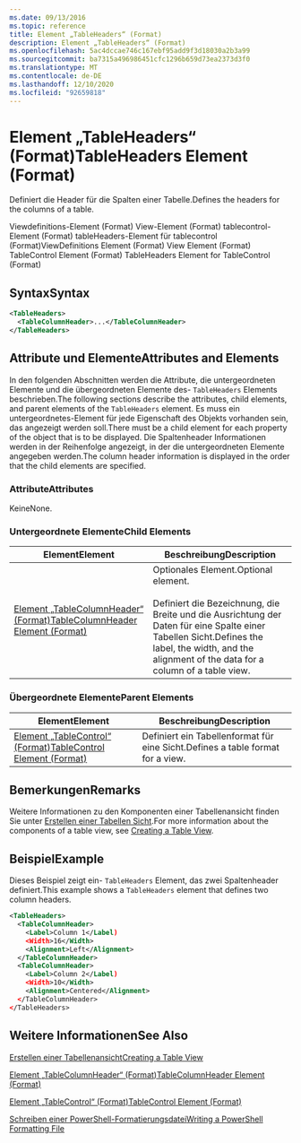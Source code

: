 ```yaml
---
ms.date: 09/13/2016
ms.topic: reference
title: Element „TableHeaders“ (Format)
description: Element „TableHeaders“ (Format)
ms.openlocfilehash: 5ac4dccae746c167ebf95add9f3d18030a2b3a99
ms.sourcegitcommit: ba7315a496986451cfc1296b659d73ea2373d3f0
ms.translationtype: MT
ms.contentlocale: de-DE
ms.lasthandoff: 12/10/2020
ms.locfileid: "92659818"
---
```

# <a name="tableheaders-element-format"></a><span data-ttu-id="a31db-103">Element „TableHeaders“ (Format)</span><span class="sxs-lookup"><span data-stu-id="a31db-103">TableHeaders Element (Format)</span></span>

<span data-ttu-id="a31db-104">Definiert die Header für die Spalten einer Tabelle.</span><span class="sxs-lookup"><span data-stu-id="a31db-104">Defines the headers for the columns of a table.</span></span>

<span data-ttu-id="a31db-105">Viewdefinitions-Element (Format) View-Element (Format) tablecontrol-Element (Format) tableHeaders-Element für tablecontrol (Format)</span><span class="sxs-lookup"><span data-stu-id="a31db-105">ViewDefinitions Element (Format) View Element (Format) TableControl Element (Format) TableHeaders Element for TableControl (Format)</span></span>

## <a name="syntax"></a><span data-ttu-id="a31db-106">Syntax</span><span class="sxs-lookup"><span data-stu-id="a31db-106">Syntax</span></span>

```xml
<TableHeaders>
  <TableColumnHeader>...</TableColumnHeader>
</TableHeaders>

```

## <a name="attributes-and-elements"></a><span data-ttu-id="a31db-107">Attribute und Elemente</span><span class="sxs-lookup"><span data-stu-id="a31db-107">Attributes and Elements</span></span>

<span data-ttu-id="a31db-108">In den folgenden Abschnitten werden die Attribute, die untergeordneten Elemente und die übergeordneten Elemente des- `TableHeaders` Elements beschrieben.</span><span class="sxs-lookup"><span data-stu-id="a31db-108">The following sections describe the attributes, child elements, and parent elements of the `TableHeaders` element.</span></span> <span data-ttu-id="a31db-109">Es muss ein untergeordnetes-Element für jede Eigenschaft des Objekts vorhanden sein, das angezeigt werden soll.</span><span class="sxs-lookup"><span data-stu-id="a31db-109">There must be a child element for each property of the object that is to be displayed.</span></span> <span data-ttu-id="a31db-110">Die Spaltenheader Informationen werden in der Reihenfolge angezeigt, in der die untergeordneten Elemente angegeben werden.</span><span class="sxs-lookup"><span data-stu-id="a31db-110">The column header information is displayed in the order that the child elements are specified.</span></span>

### <a name="attributes"></a><span data-ttu-id="a31db-111">Attribute</span><span class="sxs-lookup"><span data-stu-id="a31db-111">Attributes</span></span>

<span data-ttu-id="a31db-112">Keine</span><span class="sxs-lookup"><span data-stu-id="a31db-112">None.</span></span>

### <a name="child-elements"></a><span data-ttu-id="a31db-113">Untergeordnete Elemente</span><span class="sxs-lookup"><span data-stu-id="a31db-113">Child Elements</span></span>

|<span data-ttu-id="a31db-114">Element</span><span class="sxs-lookup"><span data-stu-id="a31db-114">Element</span></span>|<span data-ttu-id="a31db-115">Beschreibung</span><span class="sxs-lookup"><span data-stu-id="a31db-115">Description</span></span>|
|-------------|-----------------|
|[<span data-ttu-id="a31db-116">Element „TableColumnHeader“ (Format)</span><span class="sxs-lookup"><span data-stu-id="a31db-116">TableColumnHeader Element (Format)</span></span>](./tablecolumnheader-element-format.md)|<span data-ttu-id="a31db-117">Optionales Element.</span><span class="sxs-lookup"><span data-stu-id="a31db-117">Optional element.</span></span><br /><br /> <span data-ttu-id="a31db-118">Definiert die Bezeichnung, die Breite und die Ausrichtung der Daten für eine Spalte einer Tabellen Sicht.</span><span class="sxs-lookup"><span data-stu-id="a31db-118">Defines the label, the width, and the alignment of the data for a column of a table view.</span></span>|

### <a name="parent-elements"></a><span data-ttu-id="a31db-119">Übergeordnete Elemente</span><span class="sxs-lookup"><span data-stu-id="a31db-119">Parent Elements</span></span>

|<span data-ttu-id="a31db-120">Element</span><span class="sxs-lookup"><span data-stu-id="a31db-120">Element</span></span>|<span data-ttu-id="a31db-121">Beschreibung</span><span class="sxs-lookup"><span data-stu-id="a31db-121">Description</span></span>|
|-------------|-----------------|
|[<span data-ttu-id="a31db-122">Element „TableControl“ (Format)</span><span class="sxs-lookup"><span data-stu-id="a31db-122">TableControl Element (Format)</span></span>](./tablecontrol-element-format.md)|<span data-ttu-id="a31db-123">Definiert ein Tabellenformat für eine Sicht.</span><span class="sxs-lookup"><span data-stu-id="a31db-123">Defines a table format for a view.</span></span>|

## <a name="remarks"></a><span data-ttu-id="a31db-124">Bemerkungen</span><span class="sxs-lookup"><span data-stu-id="a31db-124">Remarks</span></span>

<span data-ttu-id="a31db-125">Weitere Informationen zu den Komponenten einer Tabellenansicht finden Sie unter [Erstellen einer Tabellen Sicht](./creating-a-table-view.md).</span><span class="sxs-lookup"><span data-stu-id="a31db-125">For more information about the components of a table view, see [Creating a Table View](./creating-a-table-view.md).</span></span>

## <a name="example"></a><span data-ttu-id="a31db-126">Beispiel</span><span class="sxs-lookup"><span data-stu-id="a31db-126">Example</span></span>

<span data-ttu-id="a31db-127">Dieses Beispiel zeigt ein- `TableHeaders` Element, das zwei Spaltenheader definiert.</span><span class="sxs-lookup"><span data-stu-id="a31db-127">This example shows a `TableHeaders` element that defines two column headers.</span></span>

```xml
<TableHeaders>
  <TableColumnHeader>
    <Label>Column 1</Label)
    <Width>16</Width>
    <Alignment>Left</Alignment>
  </TableColumnHeader>
  <TableColumnHeader>
    <Label>Column 2</Label)
    <Width>10</Width>
    <Alignment>Centered</Alignment>
  </TableColumnHeader>
</TableHeaders>
```

## <a name="see-also"></a><span data-ttu-id="a31db-128">Weitere Informationen</span><span class="sxs-lookup"><span data-stu-id="a31db-128">See Also</span></span>

[<span data-ttu-id="a31db-129">Erstellen einer Tabellenansicht</span><span class="sxs-lookup"><span data-stu-id="a31db-129">Creating a Table View</span></span>](./creating-a-table-view.md)

[<span data-ttu-id="a31db-130">Element „TableColumnHeader“ (Format)</span><span class="sxs-lookup"><span data-stu-id="a31db-130">TableColumnHeader Element (Format)</span></span>](./tablecolumnheader-element-format.md)

[<span data-ttu-id="a31db-131">Element „TableControl“ (Format)</span><span class="sxs-lookup"><span data-stu-id="a31db-131">TableControl Element (Format)</span></span>](./tablecontrol-element-format.md)

[<span data-ttu-id="a31db-132">Schreiben einer PowerShell-Formatierungsdatei</span><span class="sxs-lookup"><span data-stu-id="a31db-132">Writing a PowerShell Formatting File</span></span>](./writing-a-powershell-formatting-file.md)
